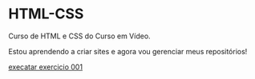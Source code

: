 # HTML-CSS
 Curso de HTML e CSS do Curso em Vídeo.

 Estou aprendendo a criar sites e agora vou gerenciar meus repositórios!

<a href="https://alissonaraujodev.github.io/HTML-CSS/Exercicio/exercicio001/index.html">execatar exercicio 001</a>

